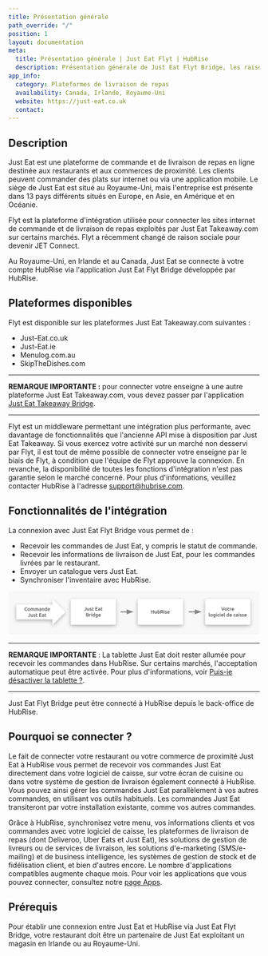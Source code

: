 ```yaml
---
title: Présentation générale
path_override: "/"
position: 1
layout: documentation
meta:
  title: Présentation générale | Just Eat Flyt | HubRise
  description: Présentation générale de Just Eat Flyt Bridge, les raisons de connecter Just Eat à HubRise et fonctionnalités de l'intégration avec HubRise.
app_info:
  category: Plateformes de livraison de repas
  availability: Canada, Irlande, Royaume-Uni
  website: https://just-eat.co.uk
  contact:
---
```


## Description

Just Eat est une plateforme de commande et de livraison de repas en ligne destinée aux restaurants et aux commerces de proximité. Les clients peuvent commander des plats sur internet ou via une application mobile. Le siège de Just Eat est situé au Royaume-Uni, mais l'entreprise est présente dans 13 pays différents situés en Europe, en Asie, en Amérique et en Océanie.

Flyt est la plateforme d'intégration utilisée pour connecter les sites internet de commande et de livraison de repas exploités par Just Eat Takeaway.com sur certains marchés. Flyt a récemment changé de raison sociale pour devenir JET Connect.

Au Royaume-Uni, en Irlande et au Canada, Just Eat se connecte à votre compte HubRise via l'application Just Eat Flyt Bridge développée par HubRise.

## Plateformes disponibles

Flyt est disponible sur les plateformes Just Eat Takeaway.com suivantes :

- Just-Eat.co.uk
- Just-Eat.ie
- Menulog.com.au
- SkipTheDishes.com

---

**REMARQUE IMPORTANTE :** pour connecter votre enseigne à une autre plateforme Just Eat Takeaway.com, vous devez passer par l'application [Just Eat Takeaway Bridge](/apps/just-eat-takeaway/overview).

---

Flyt est un middleware permettant une intégration plus performante, avec davantage de fonctionnalités que l'ancienne API mise à disposition par Just Eat Takeaway. Si vous exercez votre activité sur un marché non desservi par Flyt, il est tout de même possible de connecter votre enseigne par le biais de Flyt, à condition que l'équipe de Flyt approuve la connexion. En revanche, la disponibilité de toutes les fonctions d'intégration n'est pas garantie selon le marché concerné. Pour plus d'informations, veuillez contacter HubRise à l'adresse support@hubrise.com.

## Fonctionnalités de l'intégration

La connexion avec Just Eat Flyt Bridge vous permet de :

- Recevoir les commandes de Just Eat, y compris le statut de commande.
- Recevoir les informations de livraison de Just Eat, pour les commandes livrées par le restaurant.
- Envoyer un catalogue vers Just Eat.
- Synchroniser l'inventaire avec HubRise.

![Schéma du flux de connexion entre Just Eat, Just Eat Flyt Bridge et HubRise pour la réception de commandes](./images/000-2x-just-eat-connection-diagram.png)

---

**REMARQUE IMPORTANTE** : La tablette Just Eat doit rester allumée pour recevoir les commandes dans HubRise. Sur certains marchés, l'acceptation automatique peut être activée. Pour plus d'informations, voir [Puis-je désactiver la tablette ?](/apps/just-eat-flyt/faqs/turn-off-orderpad).

---

Just Eat Flyt Bridge peut être connecté à HubRise depuis le back-office de HubRise.

## Pourquoi se connecter ?

Le fait de connecter votre restaurant ou votre commerce de proximité Just Eat à HubRise vous permet de recevoir vos commandes Just Eat directement dans votre logiciel de caisse, sur votre écran de cuisine ou dans votre système de gestion de livraison également connecté à HubRise. Vous pouvez ainsi gérer les commandes Just Eat parallèlement à vos autres commandes, en utilisant vos outils habituels. Les commandes Just Eat transiteront par votre installation existante, comme vos autres commandes.

Grâce à HubRise, synchronisez votre menu, vos informations clients et vos commandes avec votre logiciel de caisse, les plateformes de livraison de repas (dont Deliveroo, Uber Eats et Just Eat), les solutions de gestion de livreurs ou de services de livraison, les solutions d'e-marketing (SMS/e-mailing) et de business intelligence, les systèmes de gestion de stock et de fidélisation client, et bien d'autres encore. Le nombre d'applications compatibles augmente chaque mois. Pour voir les applications que vous pouvez connecter, consultez notre [page Apps](/apps).

## Prérequis

Pour établir une connexion entre Just Eat et HubRise via Just Eat Flyt Bridge, votre restaurant doit être un partenaire de Just Eat exploitant un magasin en Irlande ou au Royaume-Uni.
